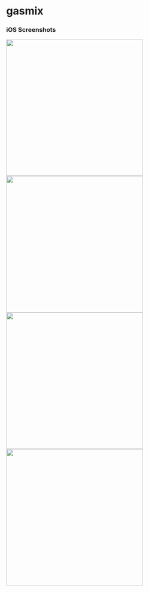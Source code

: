 # gasmix

### iOS Screenshots
<img src="https://user-images.githubusercontent.com/2112333/138185231-41b393e3-709f-4adc-9bee-9b9b9347c451.png" width="365px" />
<img src="https://user-images.githubusercontent.com/2112333/138185230-c162713d-91e1-47b1-9854-884236cfe622.png" width="365px" />
<img src="https://user-images.githubusercontent.com/2112333/138185229-44fa7a09-7a38-4e35-84ed-b8e1a9a6b292.png" width="365px" />
<img src="https://user-images.githubusercontent.com/2112333/138185228-b2db7281-70ac-4012-9561-f20489575441.png" width="365px" />
